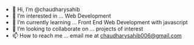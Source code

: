 - 👋 Hi, I’m @chaudharysahib
- 👀 I’m interested in ... Web Development
- 🌱 I’m currently learning ... Front End Web Development with javascript
- 💞️ I’m looking to collaborate on ... projects of interest
- 📫 How to reach me ... email me at chaudharysahib006@gmail.com

<!---
chaudharysahib/chaudharysahib is a ✨ special ✨ repository because its `README.md` (this file) appears on your GitHub profile.
You can click the Preview link to take a look at your changes.
--->
